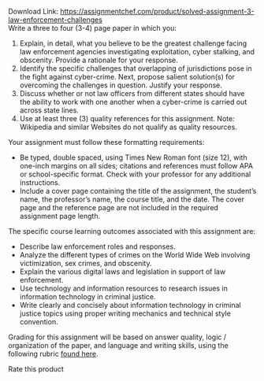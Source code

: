 Download Link: https://assignmentchef.com/product/solved-assignment-3-law-enforcement-challenges
<br>
Write a three to four (3-4) page paper in which you:

<ol>

 <li>Explain, in detail, what you believe to be the greatest challenge facing law enforcement agencies investigating exploitation, cyber stalking, and obscenity. Provide a rationale for your response.</li>

 <li>Identify the specific challenges that overlapping of jurisdictions pose in the fight against cyber-crime. Next, propose salient solution(s) for overcoming the challenges in question. Justify your response.</li>

 <li>Discuss whether or not law officers from different states should have the ability to work with one another when a cyber-crime is carried out across state lines.</li>

 <li>Use at least three (3) quality references for this assignment. Note: Wikipedia and similar Websites do not qualify as quality resources.</li>

</ol>

Your assignment must follow these formatting requirements:

<ul>

 <li>Be typed, double spaced, using Times New Roman font (size 12), with one-inch margins on all sides; citations and references must follow APA or school-specific format. Check with your professor for any additional instructions.</li>

 <li>Include a cover page containing the title of the assignment, the student’s name, the professor’s name, the course title, and the date. The cover page and the reference page are not included in the required assignment page length.</li>

</ul>

The specific course learning outcomes associated with this assignment are:

<ul>

 <li>Describe law enforcement roles and responses.</li>

 <li>Analyze the different types of crimes on the World Wide Web involving victimization, sex crimes, and obscenity.</li>

 <li>Explain the various digital laws and legislation in support of law enforcement.</li>

 <li>Use technology and information resources to research issues in information technology in criminal justice.</li>

 <li>Write clearly and concisely about information technology in criminal justice topics using proper writing mechanics and technical style convention.</li>

</ul>

Grading for this assignment will be based on answer quality, logic / organization of the paper, and language and writing skills, using the following rubric <a href="https://blackboard.strayer.edu/bbcswebdav/institution/CIS/170/1148/Week8/Week%208%20Assignment%203%20Grading%20Rubric.html" rel="nofollow">found here</a>.

<span class="kksr-muted">Rate this product</span>
